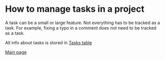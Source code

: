 # How to manage tasks in a project

A task can be a small or large feature. Not everything has to be tracked as a task. For example, fixing a typo in a comment does not need to be tracked as a task.

All info about tasks is stored in [Tasks table](Tasks.xlsx)

[Main page](../README.md)
